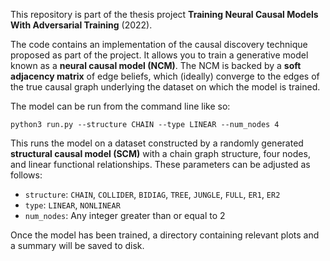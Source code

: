 This repository is part of the thesis project **Training Neural Causal Models With Adversarial Training** (2022).

The code contains an implementation of the causal discovery technique proposed as part of the project. It allows you to train a generative model known as a **neural causal model (NCM)**. The NCM is backed by a **soft adjacency matrix** of edge beliefs, which (ideally) converge to the edges of the true causal graph underlying the dataset on which the model is trained.

The model can be run from the command line like so:

```
python3 run.py --structure CHAIN --type LINEAR --num_nodes 4
```

This runs the model on a dataset constructed by a randomly generated **structural causal model (SCM)** with a chain graph structure, four nodes, and linear functional relationships. These parameters can be adjusted as follows:

* `structure`: `CHAIN`, `COLLIDER`, `BIDIAG`, `TREE`, `JUNGLE`, `FULL`, `ER1`, `ER2`
* `type`: `LINEAR`, `NONLINEAR`
* `num_nodes`: Any integer greater than or equal to 2

Once the model has been trained, a directory containing relevant plots and a summary will be saved to disk.
